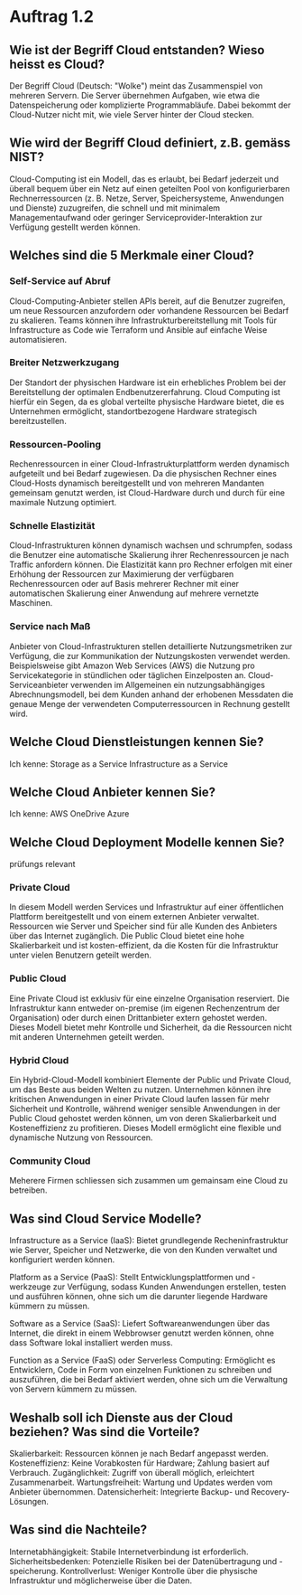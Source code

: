 # Auftrag 1.2

## Wie ist der Begriff Cloud entstanden? Wieso heisst es Cloud?
Der Begriff Cloud (Deutsch: "Wolke") meint das Zusammenspiel von mehreren Servern. Die Server übernehmen Aufgaben, wie etwa die Datenspeicherung oder komplizierte Programmabläufe. Dabei bekommt der Cloud-Nutzer nicht mit, wie viele Server hinter der Cloud stecken.

## Wie wird der Begriff Cloud definiert, z.B. gemäss NIST?
Cloud-Computing ist ein Modell, das es erlaubt, bei Bedarf jederzeit und überall bequem über ein Netz auf einen geteilten Pool von konfigurierbaren Rechnerressourcen (z. B. Netze, Server, Speichersysteme, Anwendungen und Dienste) zuzugreifen, die schnell und mit minimalem Managementaufwand oder geringer Serviceprovider-Interaktion zur Verfügung gestellt werden können.


## Welches sind die 5 Merkmale einer Cloud?
### Self-Service auf Abruf
Cloud-Computing-Anbieter stellen APIs bereit, auf die Benutzer zugreifen, um neue Ressourcen anzufordern oder vorhandene Ressourcen bei Bedarf zu skalieren. Teams können ihre Infrastrukturbereitstellung mit Tools für Infrastructure as Code wie Terraform und Ansible auf einfache Weise automatisieren.

### Breiter Netzwerkzugang
Der Standort der physischen Hardware ist ein erhebliches Problem bei der Bereitstellung der optimalen Endbenutzererfahrung. Cloud Computing ist hierfür ein Segen, da es global verteilte physische Hardware bietet, die es Unternehmen ermöglicht, standortbezogene Hardware strategisch bereitzustellen.

### Ressourcen-Pooling
Rechenressourcen in einer Cloud-Infrastrukturplattform werden dynamisch aufgeteilt und bei Bedarf zugewiesen. Da die physischen Rechner eines Cloud-Hosts dynamisch bereitgestellt und von mehreren Mandanten gemeinsam genutzt werden, ist Cloud-Hardware durch und durch für eine maximale Nutzung optimiert.

### Schnelle Elastizität
Cloud-Infrastrukturen können dynamisch wachsen und schrumpfen, sodass die Benutzer eine automatische Skalierung ihrer Rechenressourcen je nach Traffic anfordern können. Die Elastizität kann pro Rechner erfolgen mit einer Erhöhung der Ressourcen zur Maximierung der verfügbaren Rechenressourcen oder auf Basis mehrerer Rechner mit einer automatischen Skalierung einer Anwendung auf mehrere vernetzte Maschinen.

### Service nach Maß
Anbieter von Cloud-Infrastrukturen stellen detaillierte Nutzungsmetriken zur Verfügung, die zur Kommunikation der Nutzungskosten verwendet werden. Beispielsweise gibt Amazon Web Services (AWS) die Nutzung pro Servicekategorie in stündlichen oder täglichen Einzelposten an. Cloud-Serviceanbieter verwenden im Allgemeinen ein nutzungsabhängiges Abrechnungsmodell, bei dem Kunden anhand der erhobenen Messdaten die genaue Menge der verwendeten Computerressourcen in Rechnung gestellt wird.

## Welche Cloud Dienstleistungen kennen Sie?
Ich kenne:
Storage as a Service 
Infrastructure as a Service

## Welche Cloud Anbieter kennen Sie?
Ich kenne:
AWS 
OneDrive
Azure

## Welche Cloud Deployment Modelle kennen Sie?
prüfungs relevant
### Private Cloud
 In diesem Modell werden Services und Infrastruktur auf einer öffentlichen Plattform bereitgestellt und von einem externen Anbieter verwaltet. Ressourcen wie Server und Speicher sind für alle Kunden des Anbieters über das Internet zugänglich. Die Public Cloud bietet eine hohe Skalierbarkeit und ist kosten-effizient, da die Kosten für die Infrastruktur unter vielen Benutzern geteilt werden.

### Public Cloud

Eine Private Cloud ist exklusiv für eine einzelne Organisation reserviert. Die Infrastruktur kann entweder on-premise (im eigenen Rechenzentrum der Organisation) oder durch einen Drittanbieter extern gehostet werden. Dieses Modell bietet mehr Kontrolle und Sicherheit, da die Ressourcen nicht mit anderen Unternehmen geteilt werden.

### Hybrid Cloud
 Ein Hybrid-Cloud-Modell kombiniert Elemente der Public und Private Cloud, um das Beste aus beiden Welten zu nutzen. Unternehmen können ihre kritischen Anwendungen in einer Private Cloud laufen lassen für mehr Sicherheit und Kontrolle, während weniger sensible Anwendungen in der Public Cloud gehostet werden können, um von deren Skalierbarkeit und Kosteneffizienz zu profitieren. Dieses Modell ermöglicht eine flexible und dynamische Nutzung von Ressourcen.

### Community Cloud
Meherere Firmen schliessen sich zusammen um gemainsam eine Cloud zu betreiben.

## Was sind Cloud Service Modelle?

Infrastructure as a Service (IaaS): Bietet grundlegende Recheninfrastruktur wie Server, Speicher und Netzwerke, die von den Kunden verwaltet und konfiguriert werden können.

Platform as a Service (PaaS): Stellt Entwicklungsplattformen und -werkzeuge zur Verfügung, sodass Kunden Anwendungen erstellen, testen und ausführen können, ohne sich um die darunter liegende Hardware kümmern zu müssen.

Software as a Service (SaaS): Liefert Softwareanwendungen über das Internet, die direkt in einem Webbrowser genutzt werden können, ohne dass Software lokal installiert werden muss.

Function as a Service (FaaS) oder Serverless Computing: Ermöglicht es Entwicklern, Code in Form von einzelnen Funktionen zu schreiben und auszuführen, die bei Bedarf aktiviert werden, ohne sich um die Verwaltung von Servern kümmern zu müssen.

## Weshalb soll ich Dienste aus der Cloud beziehen? Was sind die Vorteile?
Skalierbarkeit: Ressourcen können je nach Bedarf angepasst werden.
Kosteneffizienz: Keine Vorabkosten für Hardware; Zahlung basiert auf Verbrauch.
Zugänglichkeit: Zugriff von überall möglich, erleichtert Zusammenarbeit.
Wartungsfreiheit: Wartung und Updates werden vom Anbieter übernommen.
Datensicherheit: Integrierte Backup- und Recovery-Lösungen.

## Was sind die Nachteile?
Internetabhängigkeit: Stabile Internetverbindung ist erforderlich.
Sicherheitsbedenken: Potenzielle Risiken bei der Datenübertragung und -speicherung.
Kontrollverlust: Weniger Kontrolle über die physische Infrastruktur und möglicherweise über die Daten.